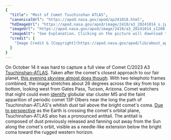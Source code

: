 ```yaml
---
{
  "title": "Most of Comet Tsuchinshan ATLAS",
  "canonicalUrl": "https://apod.nasa.gov/apod/ap241018.html",
  "hdImageUrl": "https://apod.nasa.gov/apod/image/2410/a3_20241014_s.jpg",
  "imageUrl": "https://apod.nasa.gov/apod/image/2410/a3_20241014_s1200.jpg",
  "imageAlt": "See Explanation. Clicking on the picture will download the highest resolution version available.",
  "credit": [
    "Image Credit & [Copyright](https://apod.nasa.gov/apod/lib/about_apod.html#srapply): [Adam Block](https://www.adamblockphotos.com/contact.html)"
  ]
}
---
```


On October 14 it was hard to capture a full view of Comet C/2023 A3 [Tsuchinshan-ATLAS](https://skyandtelescope.org/astronomy-news/comet-tsuchinshan-atlas-climbs-brightens-and-delights/). Taken after the comet's closest approach to our fair planet, [this evening skyview almost does though](https://www.adamblockphotos.com/c2023-a3-2024-10-14.html). With two telephoto frames combined, the image stretches about 26 degrees across the sky from top to bottom, looking west from Gates Pass, Tucson, Arizona. Comet watchers that night could even [identify](https://apod.nasa.gov/apod/image/2410/olbersM5detail.jpg) globular star cluster M5 and the faint apparition of periodic comet 13P Olbers near the long the path of Tsuchinshan-ATLAS's whitish dust tail above the bright comet's coma. [Due to perspective](https://apod.nasa.gov/apod/ap230127.html) as the Earth is crossing the comet's orbital plane, Tsuchinshan-ATLAS also has a pronounced antitail. The antitail is composed of dust previously released and fanning out away from the Sun along the comet's orbit, visible as a needle-like extension below the bright coma toward the rugged western horizon.

